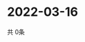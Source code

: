 # 2022-03-16
  共 0条

  <!-- BEGIN -->
  <!-- 最后更新时间Wed Mar 16 2022 20:06:46 GMT+0000 (Coordinated Universal Time) -->
  
  <!-- END -->
  
  